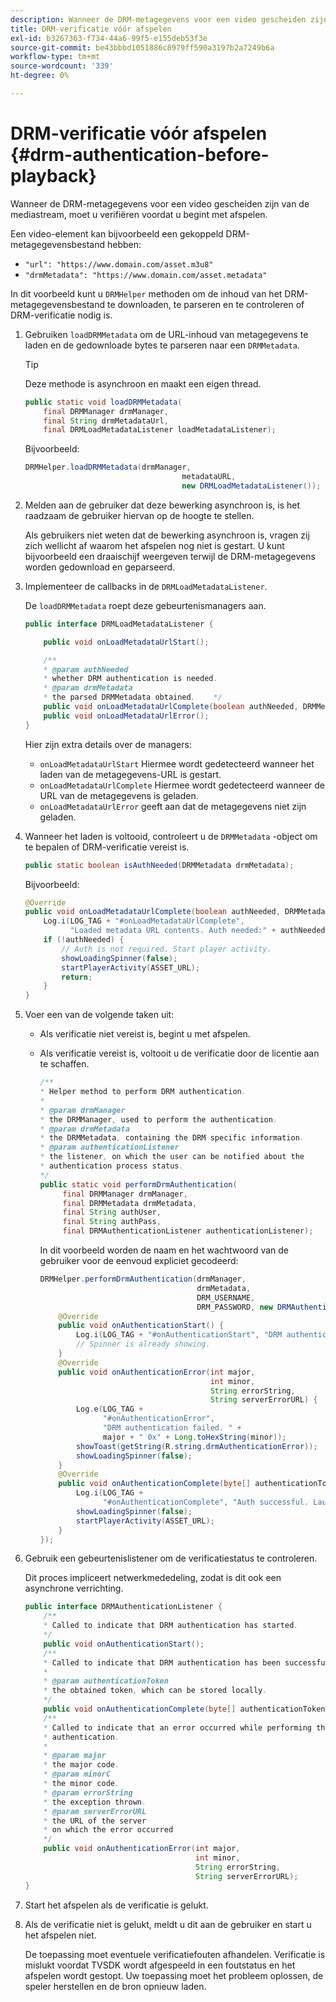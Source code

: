 ```yaml
---
description: Wanneer de DRM-metagegevens voor een video gescheiden zijn van de mediastream, moet u verifiëren voordat u begint met afspelen.
title: DRM-verificatie vóór afspelen
exl-id: b3267363-f734-44a6-99f5-e155deb53f3e
source-git-commit: be43bbbd1051886c8979ff590a3197b2a7249b6a
workflow-type: tm+mt
source-wordcount: '339'
ht-degree: 0%

---
```


# DRM-verificatie vóór afspelen {#drm-authentication-before-playback}

Wanneer de DRM-metagegevens voor een video gescheiden zijn van de mediastream, moet u verifiëren voordat u begint met afspelen.

Een video-element kan bijvoorbeeld een gekoppeld DRM-metagegevensbestand hebben:

* `"url": "https://www.domain.com/asset.m3u8"`
* `"drmMetadata": "https://www.domain.com/asset.metadata"`

In dit voorbeeld kunt u `DRMHelper` methoden om de inhoud van het DRM-metagegevensbestand te downloaden, te parseren en te controleren of DRM-verificatie nodig is.

1. Gebruiken `loadDRMMetadata` om de URL-inhoud van metagegevens te laden en de gedownloade bytes te parseren naar een `DRMMetadata`.

   >[!TIP]
   >
   >Deze methode is asynchroon en maakt een eigen thread.

   ```java
   public static void loadDRMMetadata( 
       final DRMManager drmManager, 
       final String drmMetadataUrl,  
       final DRMLoadMetadataListener loadMetadataListener); 
   ```

   Bijvoorbeeld:

   ```java
   DRMHelper.loadDRMMetadata(drmManager,  
                                      metadataURL,  
                                      new DRMLoadMetadataListener());
   ```

1. Melden aan de gebruiker dat deze bewerking asynchroon is, is het raadzaam de gebruiker hiervan op de hoogte te stellen.

   Als gebruikers niet weten dat de bewerking asynchroon is, vragen zij zich wellicht af waarom het afspelen nog niet is gestart. U kunt bijvoorbeeld een draaischijf weergeven terwijl de DRM-metagegevens worden gedownload en geparseerd.

1. Implementeer de callbacks in de `DRMLoadMetadataListener`.

   De `loadDRMMetadata` roept deze gebeurtenismanagers aan.

   ```java
   public interface DRMLoadMetadataListener { 
   
       public void onLoadMetadataUrlStart(); 
   
       /** 
       * @param authNeeded 
       * whether DRM authentication is needed. 
       * @param drmMetadata 
       * the parsed DRMMetadata obtained.    */ 
       public void onLoadMetadataUrlComplete(boolean authNeeded, DRMMetadata drmMetadata); 
       public void onLoadMetadataUrlError(); 
   } 
   ```

   Hier zijn extra details over de managers:

   * `onLoadMetadataUrlStart` Hiermee wordt gedetecteerd wanneer het laden van de metagegevens-URL is gestart.
   * `onLoadMetadataUrlComplete` Hiermee wordt gedetecteerd wanneer de URL van de metagegevens is geladen.
   * `onLoadMetadataUrlError` geeft aan dat de metagegevens niet zijn geladen.

1. Wanneer het laden is voltooid, controleert u de `DRMMetadata` -object om te bepalen of DRM-verificatie vereist is.

   ```java
   public static boolean isAuthNeeded(DRMMetadata drmMetadata);
   ```

   Bijvoorbeeld:

   ```java
   @Override 
   public void onLoadMetadataUrlComplete(boolean authNeeded, DRMMetadata drmMetadata) {  
       Log.i(LOG_TAG + "#onLoadMetadataUrlComplete",  
             "Loaded metadata URL contents. Auth needed:" + authNeeded + "."); 
       if (!authNeeded) { 
           // Auth is not required. Start player activity.     
           showLoadingSpinner(false);     
           startPlayerActivity(ASSET_URL); 
           return; 
       } 
   } 
   ```

1. Voer een van de volgende taken uit:

   * Als verificatie niet vereist is, begint u met afspelen.
   * Als verificatie vereist is, voltooit u de verificatie door de licentie aan te schaffen.

      ```java
      /** 
      * Helper method to perform DRM authentication. 
      * 
      * @param drmManager 
      * the DRMManager, used to perform the authentication. 
      * @param drmMetadata 
      * the DRMMetadata, containing the DRM specific information. 
      * @param authenticationListener 
      * the listener, on which the user can be notified about the 
      * authentication process status. 
      */ 
      public static void performDrmAuthentication( 
           final DRMManager drmManager,  
           final DRMMetadata drmMetadata, 
           final String authUser,  
           final String authPass,  
           final DRMAuthenticationListener authenticationListener);
      ```

      In dit voorbeeld worden de naam en het wachtwoord van de gebruiker voor de eenvoud expliciet gecodeerd:

      ```java
      DRMHelper.performDrmAuthentication(drmManager,  
                                         drmMetadata,  
                                         DRM_USERNAME,  
                                         DRM_PASSWORD, new DRMAuthenticationListener() { 
          @Override 
          public void onAuthenticationStart() { 
              Log.i(LOG_TAG + "#onAuthenticationStart", "DRM authentication started."); 
              // Spinner is already showing. 
          } 
          @Override 
          public void onAuthenticationError(int major,  
                                            int minor,  
                                            String errorString,  
                                            String serverErrorURL) { 
              Log.e(LOG_TAG +  
                    "#onAuthenticationError",  
                    "DRM authentication failed. " +  
                    major + " 0x" + Long.toHexString(minor)); 
              showToast(getString(R.string.drmAuthenticationError));   
              showLoadingSpinner(false); 
          } 
          @Override 
          public void onAuthenticationComplete(byte[] authenticationToken) { 
              Log.i(LOG_TAG +  
                    "#onAuthenticationComplete", "Auth successful. Launching content."); 
              showLoadingSpinner(false); 
              startPlayerActivity(ASSET_URL); 
          } 
      }); 
      ```

1. Gebruik een gebeurtenislistener om de verificatiestatus te controleren.

   Dit proces impliceert netwerkmededeling, zodat is dit ook een asynchrone verrichting.

   ```java
   public interface DRMAuthenticationListener { 
       /** 
       * Called to indicate that DRM authentication has started. 
       */ 
       public void onAuthenticationStart(); 
       /** 
       * Called to indicate that DRM authentication has been successful. 
       * 
       * @param authenticationToken 
       * the obtained token, which can be stored locally. 
       */ 
       public void onAuthenticationComplete(byte[] authenticationToken); 
       /** 
       * Called to indicate that an error occurred while performing the DRM 
       * authentication. 
       * 
       * @param major 
       * the major code. 
       * @param minorC 
       * the minor code. 
       * @param errorString 
       * the exception thrown. 
       * @param serverErrorURL 
       * the URL of the server  
       * on which the error occurred 
       */ 
       public void onAuthenticationError(int major,  
                                         int minor,  
                                         String errorString,  
                                         String serverErrorURL); 
   } 
   ```

1. Start het afspelen als de verificatie is gelukt.
1. Als de verificatie niet is gelukt, meldt u dit aan de gebruiker en start u het afspelen niet.

   De toepassing moet eventuele verificatiefouten afhandelen. Verificatie is mislukt voordat TVSDK wordt afgespeeld in een foutstatus en het afspelen wordt gestopt. Uw toepassing moet het probleem oplossen, de speler herstellen en de bron opnieuw laden.
